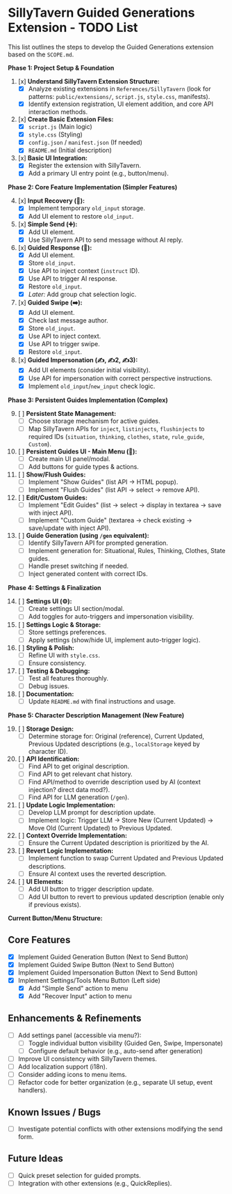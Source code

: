 # SillyTavern Guided Generations Extension - TODO List

This list outlines the steps to develop the Guided Generations extension based on the `SCOPE.md`.

**Phase 1: Project Setup & Foundation**

1.  [x] **Understand SillyTavern Extension Structure:**
    *   [x] Analyze existing extensions in `References/SillyTavern` (look for patterns: `public/extensions/`, `script.js`, `style.css`, manifests).
    *   [x] Identify extension registration, UI element addition, and core API interaction methods.
2.  [x] **Create Basic Extension Files:**
    *   [x] `script.js` (Main logic)
    *   [x] `style.css` (Styling)
    *   [x] `config.json` / `manifest.json` (If needed)
    *   [x] `README.md` (Initial description)
3.  [x] **Basic UI Integration:**
    *   [x] Register the extension with SillyTavern.
    *   [x] Add a primary UI entry point (e.g., button/menu).

**Phase 2: Core Feature Implementation (Simpler Features)**

4.  [x] **Input Recovery (🛟):**
    *   [x] Implement temporary `old_input` storage.
    *   [x] Add UI element to restore `old_input`.
5.  [x] **Simple Send (➕):**
    *   [x] Add UI element.
    *   [x] Use SillyTavern API to send message without AI reply.
6.  [x] **Guided Response (🦮):**
    *   [x] Add UI element.
    *   [x] Store `old_input`.
    *   [x] Use API to inject context (`instruct` ID).
    *   [x] Use API to trigger AI response.
    *   [x] Restore `old_input`.
    *   [x] *Later:* Add group chat selection logic.
7.  [x] **Guided Swipe (➡️):**
    *   [x] Add UI element.
    *   [x] Check last message author.
    *   [x] Store `old_input`.
    *   [x] Use API to inject context.
    *   [x] Use API to trigger swipe.
    *   [x] Restore `old_input`.
8.  [x] **Guided Impersonation (✍️, ✍️2, ✍️3):**
    *   [x] Add UI elements (consider initial visibility).
    *   [x] Use API for impersonation with correct perspective instructions.
    *   [x] Implement `old_input`/`new_input` check logic.

**Phase 3: Persistent Guides Implementation (Complex)**

9.  [ ] **Persistent State Management:**
    *   [ ] Choose storage mechanism for active guides.
    *   [ ] Map SillyTavern APIs for `inject`, `listinjects`, `flushinjects` to required IDs (`situation`, `thinking`, `clothes`, `state`, `rule_guide`, `Custom`).
10. [ ] **Persistent Guides UI - Main Menu (🤔):**
    *   [ ] Create main UI panel/modal.
    *   [ ] Add buttons for guide types & actions.
11. [ ] **Show/Flush Guides:**
    *   [ ] Implement "Show Guides" (list API -> HTML popup).
    *   [ ] Implement "Flush Guides" (list API -> select -> remove API).
12. [ ] **Edit/Custom Guides:**
    *   [ ] Implement "Edit Guides" (list -> select -> display in textarea -> save with inject API).
    *   [ ] Implement "Custom Guide" (textarea -> check existing -> save/update with inject API).
13. [ ] **Guide Generation (using `/gen` equivalent):**
    *   [ ] Identify SillyTavern API for prompted generation.
    *   [ ] Implement generation for: Situational, Rules, Thinking, Clothes, State guides.
    *   [ ] Handle preset switching if needed.
    *   [ ] Inject generated content with correct IDs.

**Phase 4: Settings & Finalization**

14. [ ] **Settings UI (⚙️):**
    *   [ ] Create settings UI section/modal.
    *   [ ] Add toggles for auto-triggers and impersonation visibility.
15. [ ] **Settings Logic & Storage:**
    *   [ ] Store settings preferences.
    *   [ ] Apply settings (show/hide UI, implement auto-trigger logic).
16. [ ] **Styling & Polish:**
    *   [ ] Refine UI with `style.css`.
    *   [ ] Ensure consistency.
17. [ ] **Testing & Debugging:**
    *   [ ] Test all features thoroughly.
    *   [ ] Debug issues.
18. [ ] **Documentation:**
    *   [ ] Update `README.md` with final instructions and usage.

**Phase 5: Character Description Management (New Feature)**

19. [ ] **Storage Design:**
    *   [ ] Determine storage for: Original (reference), Current Updated, Previous Updated descriptions (e.g., `localStorage` keyed by character ID).
20. [ ] **API Identification:**
    *   [ ] Find API to get original description.
    *   [ ] Find API to get relevant chat history.
    *   [ ] Find API/method to override description used by AI (context injection? direct data mod?).
    *   [ ] Find API for LLM generation (`/gen`).
21. [ ] **Update Logic Implementation:**
    *   [ ] Develop LLM prompt for description update.
    *   [ ] Implement logic: Trigger LLM -> Store New (Current Updated) -> Move Old (Current Updated) to Previous Updated.
22. [ ] **Context Override Implementation:**
    *   [ ] Ensure the Current Updated description is prioritized by the AI.
23. [ ] **Revert Logic Implementation:**
    *   [ ] Implement function to swap Current Updated and Previous Updated descriptions.
    *   [ ] Ensure AI context uses the reverted description.
24. [ ] **UI Elements:**
    *   [ ] Add UI button to trigger description update.
    *   [ ] Add UI button to revert to previous updated description (enable only if previous exists).

**Current Button/Menu Structure:**

## Core Features

- [x] Implement Guided Generation Button (Next to Send Button)
- [x] Implement Guided Swipe Button (Next to Send Button)
- [x] Implement Guided Impersonation Button (Next to Send Button)
- [x] Implement Settings/Tools Menu Button (Left side)
    - [x] Add "Simple Send" action to menu
    - [x] Add "Recover Input" action to menu

## Enhancements & Refinements

- [ ] Add settings panel (accessible via menu?):
    - [ ] Toggle individual button visibility (Guided Gen, Swipe, Impersonate)
    - [ ] Configure default behavior (e.g., auto-send after generation)
- [ ] Improve UI consistency with SillyTavern themes.
- [ ] Add localization support (i18n).
- [ ] Consider adding icons to menu items.
- [ ] Refactor code for better organization (e.g., separate UI setup, event handlers).

## Known Issues / Bugs

- [ ] Investigate potential conflicts with other extensions modifying the send form.

## Future Ideas

- [ ] Quick preset selection for guided prompts.
- [ ] Integration with other extensions (e.g., QuickReplies).
